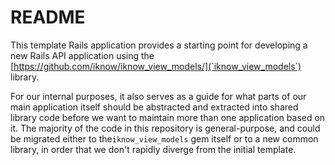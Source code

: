 # README

This template Rails application provides a starting point for developing a
new Rails API application using the
[https://github.com/iknow/iknow_view_models/](`iknow_view_models`) library.

For our internal purposes, it also serves as a guide for what parts of our main
application itself should be abstracted and extracted into shared library code
before we want to maintain more than one application based on it. The majority
of the code in this repository is general-purpose, and could be migrated either
to the`iknow_view_models` gem itself or to a new common library, in order that
we don't rapidly diverge from the initial template.
